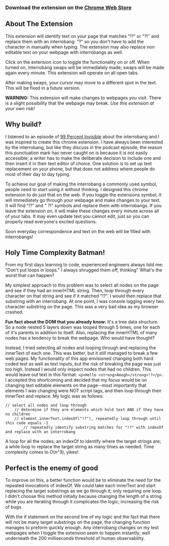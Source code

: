 ### Download the extension on the [Chrome Web Store](https://chrome.google.com/webstore/category/extensions?hl=en)

## About The Extension

This extension will identify text on your page that matches "!?" or "?!" and replace them with an interrobang: "‽" so you don't have to add the character in manually when typing. The extension may also replace non editable text on your webpage with interrobangs as well.

Click on the extension icon to toggle the functionality on or off. When turned on, interrobang swaps will be immediately made; swaps will be made again every minute. This extension will operate on all open tabs.

After making swaps, your cursor may move to a different spot in the text. This will be fixed in a future version.

**WARNING:** This extension will make changes to webpages you visit. There is a slight possibility that the webpage may break. _Use this extension at your own risk!_

## Why build‽

I listened to an episode of [99 Percent Invisible](https://99percentinvisible.org/episode/interrobang/) about the interrobang and I was inspired to create this chrome extension. I have always been interested by the interrobang, but like they discuss in the podcast episode, the reason this punctuation mark has never caught on is because it is not easily accessible; a writer has to make the deliberate decision to include one and then insert it in their text editor of choice. One solution is to set up text replacement on your phone, but that does not address where people do most of their day to day typing.

To achieve our goal of making the interrobang a commonly used symbol, people need to start using it without thinking. I designed this chrome extension to do just that on the web. If you toggle the extensions symbol, it will immediately go through your webpage and make changes to your text. It will find "!?" and " ?!" symbols and replace them with interrobangs. If you leave the extension on, it will make these changes every minute across all of your tabs. It may even update text you cannot edit, just so you can properly read everyone's excited questions.

Soon everyday correspondence and text on the web will be filled with interrobangs!

## Holy Time Complexity Batman!

From my first days learning to code, experienced engineers always told me: "Don't put loops in loops." I always shrugged them off, thinking" What's the worst that can happen?

My simplest approach to this problem was to select all nodes on the page and see if they had an innerHTML string. Then, loop through every character on that string and see if it matched "!?". I would then replace that substring with an interrobang. At one point, I was console logging every two character substring on the page. This was a very bad idea as my browser crashed.

**Fun fact about the DOM that you already know:** It's a tree data structure. So a node nested 5 layers down was looped through 5 times, one for each of it's parents in addition to itself. Also, replacing the innerHTML of many nodes has a tendency to break the webpage. Who would have thought‽

Instead, I tried selecting all nodes and looping through and replacing the innerText of each one. This was better, but it still managed to break a few web pages. My functionality of this app envisioned changing both hard coded text as well as text inputs, but the risk of breaking the page was just too high. Instead I would only inspect nodes that had no children. This would leave out text in this format: `<p>Hello <strong>Amogh</strong>!?</p>`. I accepted this shortcoming and decided that my focus would be on changing text editable elements on the page--most importantly that elements I was changing were NOT script tags, and then loop through their innerText and replace. My logic was as follows:

```
// select all nodes and loop through
    // determine if they are elements which hold text AND if they have no children
    // element.innerText.indexOf("!?"), repeatedly loop through until this code equals -1
        // repeatedly identify substring matches for "!?" with indexOf and replace with an interrobang
```

A loop for all the nodes; an indexOf to identify where the target strings are; a while loop to replace the target string as many times as needed. Time complexity comes to O(n^3), yikes!

## Perfect is the enemy of good

To improve on this, a better function would be to eliminate the need for the repeated invocations of indexOf. We could take each innerText and start replacing the target substrings as we go through it; only requiring one loop. I didn't choose this method initially because changing the length of a string while you are iterating through it complicates the logic; increasing the risk of bugs.

With the if statement on the second line of my logic and the fact that there will not be many target substrings on the page, the changing function manages to preform quickly enough. Any interrobang changes on my test webpages when I toggle the extension seem to happen instantly; well underneath the 200 milliseconds threshold of human observability.

